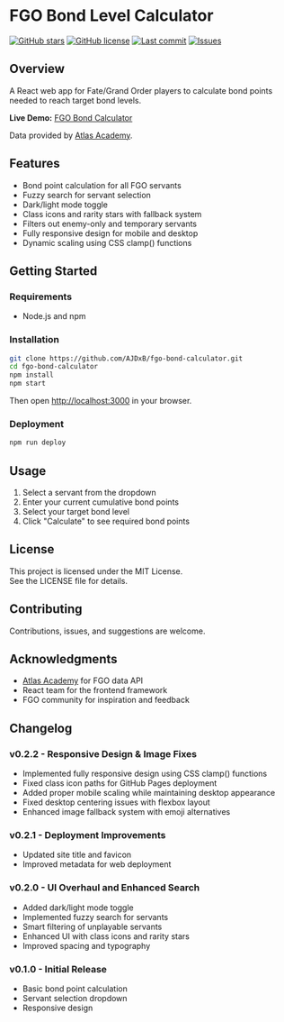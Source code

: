 # FGO Bond Level Calculator

[![GitHub stars](https://img.shields.io/github/stars/AJDxB/fgo-bond-calculator?style=flat-square)](https://github.com/AJDxB/fgo-bond-calculator/stargazers)
[![GitHub license](https://img.shields.io/github/license/AJDxB/fgo-bond-calculator?style=flat-square)](https://github.com/AJDxB/fgo-bond-calculator/blob/main/LICENSE)
[![Last commit](https://img.shields.io/github/last-commit/AJDxB/fgo-bond-calculator?style=flat-square)](https://github.com/AJDxB/fgo-bond-calculator/commits/main)
[![Issues](https://img.shields.io/github/issues/AJDxB/fgo-bond-calculator?style=flat-square)](https://github.com/AJDxB/fgo-bond-calculator/issues)

## Overview

A React web app for Fate/Grand Order players to calculate bond points needed to reach target bond levels.

**Live Demo:** [FGO Bond Calculator](https://ajdxb.github.io/fgo-bond-calculator)

Data provided by [Atlas Academy](https://atlasacademy.io/).

## Features

- Bond point calculation for all FGO servants
- Fuzzy search for servant selection
- Dark/light mode toggle
- Class icons and rarity stars with fallback system
- Filters out enemy-only and temporary servants
- Fully responsive design for mobile and desktop
- Dynamic scaling using CSS clamp() functions

## Getting Started

### Requirements

- Node.js and npm

### Installation

```bash
git clone https://github.com/AJDxB/fgo-bond-calculator.git
cd fgo-bond-calculator
npm install
npm start
```

Then open [http://localhost:3000](http://localhost:3000) in your browser.

### Deployment

```bash
npm run deploy
```

## Usage

1. Select a servant from the dropdown
2. Enter your current cumulative bond points
3. Select your target bond level
4. Click "Calculate" to see required bond points

## License

This project is licensed under the MIT License.  
See the LICENSE file for details.

## Contributing

Contributions, issues, and suggestions are welcome.

## Acknowledgments

- [Atlas Academy](https://atlasacademy.io/) for FGO data API
- React team for the frontend framework
- FGO community for inspiration and feedback

## Changelog

### v0.2.2 - Responsive Design & Image Fixes
- Implemented fully responsive design using CSS clamp() functions
- Fixed class icon paths for GitHub Pages deployment
- Added proper mobile scaling while maintaining desktop appearance
- Fixed desktop centering issues with flexbox layout
- Enhanced image fallback system with emoji alternatives

### v0.2.1 - Deployment Improvements
- Updated site title and favicon
- Improved metadata for web deployment

### v0.2.0 - UI Overhaul and Enhanced Search
- Added dark/light mode toggle
- Implemented fuzzy search for servants
- Smart filtering of unplayable servants
- Enhanced UI with class icons and rarity stars
- Improved spacing and typography

### v0.1.0 - Initial Release
- Basic bond point calculation
- Servant selection dropdown
- Responsive design